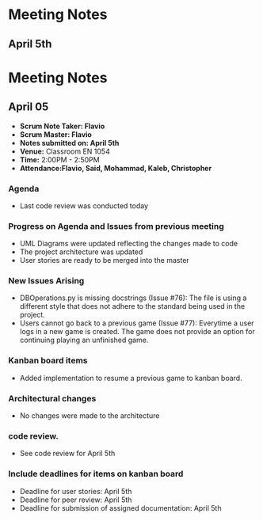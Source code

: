 # Meeting Notes

## April 5th

# Meeting Notes

## April 05

- **Scrum Note Taker: Flavio** 
- **Scrum Master: Flavio**
- **Notes submitted on: April 5th** 
- **Venue:** Classroom EN 1054
- **Time:** 2:00PM - 2:50PM
- **Attendance:Flavio, Said, Mohammad, Kaleb, Christopher** 

### Agenda
- Last code review was conducted today

### Progress on Agenda and Issues from previous meeting
- UML Diagrams were updated reflecting the changes made to code
- The project architecture was updated
- User stories are ready to be merged into the master

### New Issues Arising
- DBOperations.py is missing docstrings (Issue #76): The file is using a different style that does not adhere to the standard being used in the project.
- Users cannot go back to a previous game (Issue #77): Everytime a user logs in a new game is created. The game does not provide an option for continuing playing an unfinished game.

### Kanban board items
- Added implementation to resume a previous game to kanban board. 

### Architectural changes
- No changes were made to the architecture
  
### code review.
- See code review for April 5th
             
### Include deadlines for items on kanban board
- Deadline for user stories: April 5th
- Deadline for peer review: April 5th
- Deadline for submission of assigned documentation: April 5th